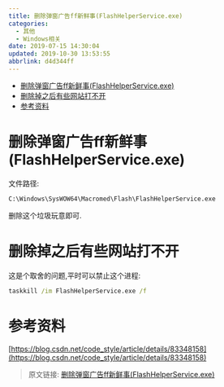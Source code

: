 ```yaml
---
title: 删除弹窗广告ff新鲜事(FlashHelperService.exe)
categories: 
  - 其他
  - Windows相关
date: 2019-07-15 14:30:04
updated: 2019-10-30 13:53:55
abbrlink: d4d344ff
---
```

- [删除弹窗广告ff新鲜事(FlashHelperService.exe)](/blog/html/d4d344ff/#删除弹窗广告ff新鲜事-FlashHelperService-exe)
- [删除掉之后有些网站打不开](/blog/html/d4d344ff/#删除掉之后有些网站打不开)
- [参考资料](/blog/html/d4d344ff/#参考资料)

<!--more-->
<script src="https://cdn.bootcss.com/jquery/3.4.0/jquery.slim.min.js"></script>
<script>$(document).ready(function () {$(".post-body > ul:nth-child(1)").hide();});</script>

<!--end-->
# 删除弹窗广告ff新鲜事(FlashHelperService.exe) #
文件路径:
```cmd
C:\Windows\SysWOW64\Macromed\Flash\FlashHelperService.exe
```
删除这个垃圾玩意即可.
# 删除掉之后有些网站打不开 #
这是个取舍的问题,平时可以禁止这个进程:
```cmd
taskkill /im FlashHelperService.exe /f
```
# 参考资料 #
[https://blog.csdn.net/code_style/article/details/83348158](https://blog.csdn.net/code_style/article/details/83348158)

>原文链接: [删除弹窗广告ff新鲜事(FlashHelperService.exe)](https://lanlan2017.github.io/blog/d4d344ff/)
